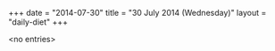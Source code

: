 +++
date = "2014-07-30"
title = "30 July 2014 (Wednesday)"
layout = "daily-diet"
+++


\<no entries\>
